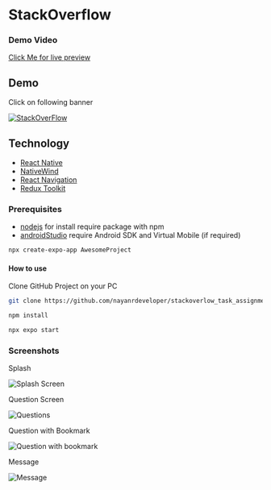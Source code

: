 # StackOverflow

### Demo Video

[Click Me for live preview](https://youtu.be/5FofpcMkck4)

## Demo 

Click on following banner

[![StackOverFlow](screenshots/spalsh_screen.jpg)](https://youtu.be/5FofpcMkck4)

## Technology

- [React Native](https://reactnative.dev/)
- [NativeWind](https://www.nativewind.dev/)
- [React Navigation](https://reactnavigation.org/)
- [Redux Toolkit](https://redux-toolkit.js.org/)

### Prerequisites

* [nodejs](https://nodejs.org/en/download/) for install require package with npm
* [androidStudio](https://developer.android.com/studio) require Android SDK and Virtual Mobile (if required)

```bash
npx create-expo-app AwesomeProject
```

#### How to use

Clone GitHub Project on your PC

```bash
git clone https://github.com/nayanrdeveloper/stackoverlow_task_assignment
```

```bash
npm install
```

```bash
npx expo start
```

### Screenshots

Splash

![Splash Screen](screenshots/spalsh_screen.jpg)

Question Screen

![Questions](screenshots/question_screen.jpg)

Question with Bookmark

![Question with bookmark](screenshots/question_with_bookmark.jpg)

Message

![Message](screenshots/bookmark.jpg)